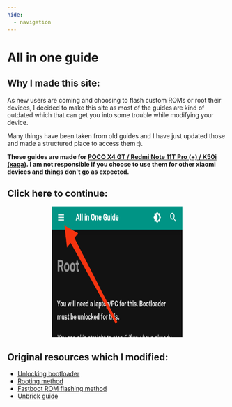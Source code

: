 ```yaml
---
hide:
  - navigation
---
```


# **All in one guide**
## Why I made this site:
As new users are coming and choosing to flash custom ROMs or root their devices, I decided to make this site as most of the guides are kind of outdated which that can get you into some trouble while modifying your device.

Many things have been taken from old guides and I have just updated those and made a structured place to access them :).

**These guides are made for <ins>POCO X4 GT / Redmi Note 11T Pro (+) / K50i (xaga)</ins>. I am not responsible if you choose to use them for other xiaomi devices and things don't go as expected.**

## Click here to continue:

<p align="center">

<img src="https://raw.githubusercontent.com/Angxddeep/All-in-one-guide/main/docs/images/arrow.png" width="300" height="300">

</p>


## Original resources which I modified:

- [Unlocking bootloader](https://telegra.ru/Unlocking-Bootloader-05-24)
- [Rooting method](https://telegra.ru/Rooting-Method-02-15)
- [Fastboot ROM flashing method](https://telegra.ru/How-to-flash-miui-fastboot-rom-05-27)
- [Unbrick guide](https://guide.itsvixano.me/preloader_xaga)


